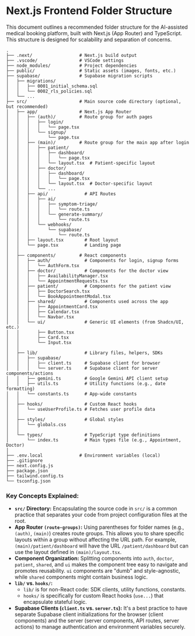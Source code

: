# Next.js Frontend Folder Structure

This document outlines a recommended folder structure for the AI-assisted medical booking platform, built with Next.js (App Router) and TypeScript. This structure is designed for scalability and separation of concerns.

```
.
├── .next/                  # Next.js build output
├── .vscode/                # VSCode settings
├── node_modules/           # Project dependencies
├── public/                 # Static assets (images, fonts, etc.)
├── supabase/               # Supabase migration scripts
│   ├── migrations/
│   │   ├── 0001_initial_schema.sql
│   │   └── 0002_rls_policies.sql
│   └── ...
├── src/                    # Main source code directory (optional, but recommended)
│   ├── app/                # Next.js App Router
│   │   ├── (auth)/         # Route group for auth pages
│   │   │   ├── login/
│   │   │   │   └── page.tsx
│   │   │   └── signup/
│   │   │       └── page.tsx
│   │   ├── (main)/         # Route group for the main app after login
│   │   │   ├── patient/
│   │   │   │   ├── dashboard/
│   │   │   │   │   └── page.tsx
│   │   │   │   └── layout.tsx  # Patient-specific layout
│   │   │   ├── doctor/
│   │   │   │   ├── dashboard/
│   │   │   │   │   └── page.tsx
│   │   │   │   └── layout.tsx  # Doctor-specific layout
│   │   │   └── ...
│   │   ├── api/              # API Routes
│   │   │   ├── ai/
│   │   │   │   ├── symptom-triage/
│   │   │   │   │   └── route.ts
│   │   │   │   └── generate-summary/
│   │   │   │       └── route.ts
│   │   │   └── webhooks/
│   │   │       └── supabase/
│   │   │           └── route.ts
│   │   ├── layout.tsx        # Root layout
│   │   └── page.tsx          # Landing page
│   │
│   ├── components/         # React components
│   │   ├── auth/             # Components for login, signup forms
│   │   │   └── AuthForm.tsx
│   │   ├── doctor/           # Components for the doctor view
│   │   │   ├── AvailabilityManager.tsx
│   │   │   └── AppointmentRequests.tsx
│   │   ├── patient/          # Components for the patient view
│   │   │   ├── DoctorSearch.tsx
│   │   │   └── BookAppointmentModal.tsx
│   │   ├── shared/           # Components used across the app
│   │   │   ├── AppointmentCard.tsx
│   │   │   ├── Calendar.tsx
│   │   │   └── Navbar.tsx
│   │   └── ui/               # Generic UI elements (from Shadcn/UI, etc.)
│   │       ├── Button.tsx
│   │       ├── Card.tsx
│   │       └── Input.tsx
│   │
│   ├── lib/                  # Library files, helpers, SDKs
│   │   ├── supabase/
│   │   │   ├── client.ts     # Supabase client for browser
│   │   │   └── server.ts     # Supabase client for server components/actions
│   │   ├── gemini.ts         # Google Gemini API client setup
│   │   ├── utils.ts          # Utility functions (e.g., date formatting)
│   │   └── constants.ts      # App-wide constants
│   │
│   ├── hooks/                # Custom React hooks
│   │   └── useUserProfile.ts # Fetches user profile data
│   │
│   ├── styles/               # Global styles
│   │   └── globals.css
│   │
│   └── types/                # TypeScript type definitions
│       └── index.ts          # Main types file (e.g., Appointment, Doctor)
│
├── .env.local              # Environment variables (local)
├── .gitignore
├── next.config.js
├── package.json
├── tailwind.config.ts
└── tsconfig.json
```

### Key Concepts Explained:

-   **`src/` Directory:** Encapsulating the source code in `src/` is a common practice that separates your code from project configuration files at the root.
-   **App Router `(route-groups)`:** Using parentheses for folder names (e.g., `(auth)`, `(main)`) creates route groups. This allows you to share specific layouts within a group without affecting the URL path. For example, `(main)/patient/dashboard` will have the URL `/patient/dashboard` but can use the layout defined in `(main)/layout.tsx`.
-   **Component Organization:** Splitting components into `auth`, `doctor`, `patient`, `shared`, and `ui` makes the component tree easy to navigate and promotes reusability. `ui` components are "dumb" and style-agnostic, while `shared` components might contain business logic.
-   **`lib/` vs. `hooks/`:**
    -   `lib/` is for non-React code: SDK clients, utility functions, constants.
    -   `hooks/` is specifically for custom React hooks (`use...`) that encapsulate stateful logic.
-   **Supabase Clients (`client.ts` vs. `server.ts`):** It's a best practice to have separate Supabase client initializations for the browser (client components) and the server (server components, API routes, server actions) to manage authentication and environment variables securely.
